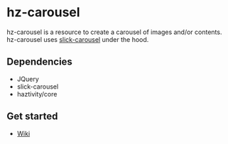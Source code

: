 # hz-carousel
hz-carousel is a resource to create a carousel of images and/or contents.\
hz-carousel uses [slick-carousel](http://kenwheeler.github.io/slick/) under the hood.

## Dependencies
- JQuery
- slick-carousel
- haztivity/core

## Get started
- [Wiki](https://github.com/haztivity/hz-carousel/wiki/Home)
